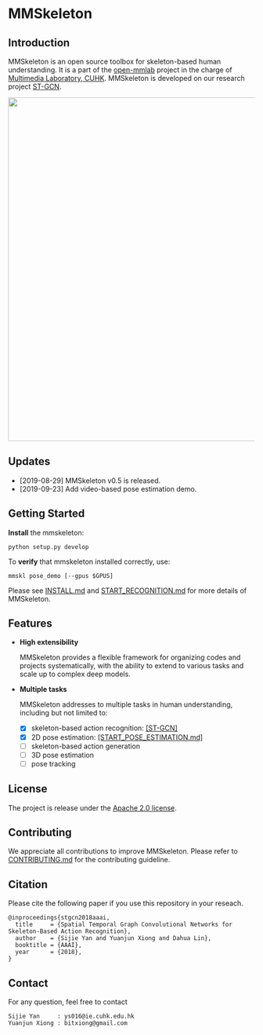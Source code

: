 # MMSkeleton

## Introduction

MMSkeleton is an open source toolbox for skeleton-based human understanding.
It is a part of the [open-mmlab](https://github.com/open-mmlab) project in the charge of [Multimedia Laboratory, CUHK](http://mmlab.ie.cuhk.edu.hk/).
MMSkeleton is developed on our research project [ST-GCN](https://github.com/yysijie/st-gcn/blob/master/OLD_README.md).

<p align="center">
    <img src="demo/recognition/demo_video.gif", width="700">
</p>

## Updates
- [2019-08-29] MMSkeleton v0.5 is released.
- [2019-09-23] Add video-based pose estimation demo.

## Getting Started
**Install** the mmskeleton:
```shell
python setup.py develop
```
To **verify** that mmskeleton installed correctly, use:
```shell
mmskl pose_demo [--gpus $GPUS]
```

Please see [INSTALL.md](./doc/INSTALL.md) and [START_RECOGNITION.md](./doc/START_RECOGNITION.md) for more details of MMSkeleton.

## Features

- **High extensibility**

    MMSkeleton provides a flexible framework for organizing codes and projects systematically, with the ability to extend to various tasks and scale up to complex deep models.

- **Multiple tasks**

    MMSkeleton addresses to multiple tasks in human understanding, including but not limited to:
    - [x] skeleton-based action recognition: [[ST-GCN]](./doc/START_RECOGNITION.md)
    - [x] 2D pose estimation: [[START_POSE_ESTIMATION.md]](./doc/START_POSE_ESTIMATION.md)
    - [ ] skeleton-based action generation
    - [ ] 3D pose estimation
    - [ ] pose tracking

## License
The project is release under the [Apache 2.0 license](./LICENSE).

## Contributing
We appreciate all contributions to improve MMSkeleton.
Please refer to [CONTRIBUTING.md](./doc/CONTRIBUTING.md) for the contributing guideline.


## Citation
Please cite the following paper if you use this repository in your reseach.
```
@inproceedings{stgcn2018aaai,
  title     = {Spatial Temporal Graph Convolutional Networks for Skeleton-Based Action Recognition},
  author    = {Sijie Yan and Yuanjun Xiong and Dahua Lin},
  booktitle = {AAAI},
  year      = {2018},
}
```

## Contact
For any question, feel free to contact
```
Sijie Yan     : ys016@ie.cuhk.edu.hk
Yuanjun Xiong : bitxiong@gmail.com
```
